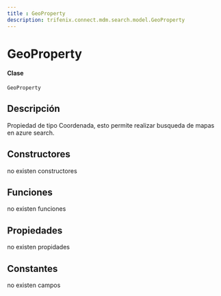 ```yaml
---
title : GeoProperty
description: trifenix.connect.mdm.search.model.GeoProperty
---
```


# GeoProperty

<CodeBlock slots = 'heading, code' repeat = '1' languages = 'C#' />

#### Clase
```
GeoProperty
```

## Descripción
Propiedad de tipo Coordenada,
esto permite realizar busqueda de mapas en azure search.
## Constructores

no existen constructores


## Funciones

no existen funciones

## Propiedades

no existen propidades

## Constantes
no existen campos

